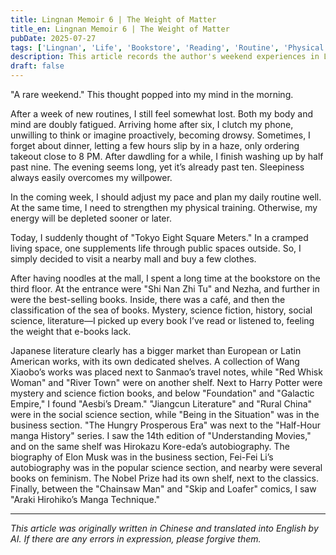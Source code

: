 ```yaml
---
title: Lingnan Memoir 6 | The Weight of Matter
title_en: Lingnan Memoir 6 | The Weight of Matter
pubDate: 2025-07-27
tags: ['Lingnan', 'Life', 'Bookstore', 'Reading', 'Routine', 'Physical Training', 'Tokyo Eight Square Meters', 'Literature', 'Social Science', 'Mystery', 'Science Fiction', 'Books', 'E-books', 'Elon Musk', 'Fei-Fei Li', 'Feminism', 'Comics']
description: This article records the author's weekend experiences in Lingnan, exploring the dual weight of material and spirit through visits to malls and bookstores. It discusses daily routines, physical training, and the reflections and comfort brought by reading, covering diverse topics such as literature, social science, and science fiction. Suitable for readers interested in lifestyle and reading experiences.
draft: false
---
```


"A rare weekend." This thought popped into my mind in the morning.

After a week of new routines, I still feel somewhat lost. Both my body and mind are doubly fatigued.
Arriving home after six, I clutch my phone, unwilling to think or imagine proactively, becoming drowsy. Sometimes, I forget about dinner, letting a few hours slip by in a haze, only ordering takeout close to 8 PM. After dawdling for a while, I finish washing up by half past nine. The evening seems long, yet it’s already past ten. Sleepiness always easily overcomes my willpower.

In the coming week, I should adjust my pace and plan my daily routine well. At the same time, I need to strengthen my physical training. Otherwise, my energy will be depleted sooner or later.

Today, I suddenly thought of "Tokyo Eight Square Meters." In a cramped living space, one supplements life through public spaces outside. So, I simply decided to visit a nearby mall and buy a few clothes.

After having noodles at the mall, I spent a long time at the bookstore on the third floor. At the entrance were "Shi Nan Zhi Tu" and Nezha, and further in were the best-selling books. Inside, there was a café, and then the classification of the sea of books.
Mystery, science fiction, history, social science, literature—I picked up every book I’ve read or listened to, feeling the weight that e-books lack.

Japanese literature clearly has a bigger market than European or Latin American works, with its own dedicated shelves. A collection of Wang Xiaobo’s works was placed next to Sanmao’s travel notes, while "Red Whisk Woman" and "River Town" were on another shelf. Next to Harry Potter were mystery and science fiction books, and below "Foundation" and "Galactic Empire," I found "Aesbi’s Dream." "Jiangcun Literature" and "Rural China" were in the social science section, while "Being in the Situation" was in the business section. "The Hungry Prosperous Era" was next to the "Half-Hour manga History" series. I saw the 14th edition of "Understanding Movies," and on the same shelf was Hirokazu Kore-eda’s autobiography. The biography of Elon Musk was in the business section, Fei-Fei Li’s autobiography was in the popular science section, and nearby were several books on feminism. The Nobel Prize had its own shelf, next to the classics. Finally, between the "Chainsaw Man" and "Skip and Loafer" comics, I saw "Araki Hirohiko’s Manga Technique."

---

*This article was originally written in Chinese and translated into English by AI. If there are any errors in expression, please forgive them.*
